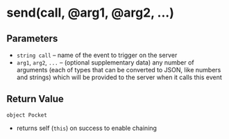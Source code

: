 # send(call, @arg1, @arg2, ...)

## Parameters
  - `string call` – name of the event to trigger on the server
  - `arg1`, `arg2`, `...` – (optional supplementary data) any number of arguments (each of types that can be converted to JSON, like numbers and strings) which will be provided to the server when it calls this event

## Return Value
`object Pocket`
  - returns self (`this`) on success to enable chaining
